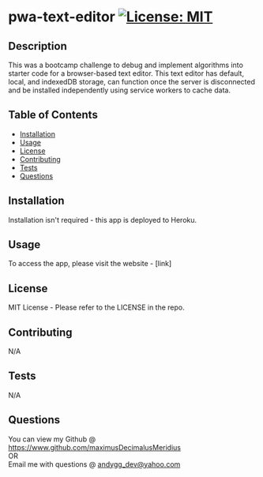 # pwa-text-editor [![License: MIT](https://img.shields.io/badge/License-MIT-yellow.svg)](https://opensource.org/licenses/MIT)

## Description

This was a bootcamp challenge to debug and implement algorithms into starter code for a browser-based text editor.  This text editor has default, local, and indexedDB storage, can function once the server is disconnected and be installed independently using service workers to cache data.

## Table of Contents

- [Installation](#installation)
- [Usage](#usage)
- [License](#license)
- [Contributing](#contributing)
- [Tests](#tests)
- [Questions](#questions)

## Installation

Installation isn't required - this app is deployed to Heroku.

## Usage

To access the app, please visit the website - [link]

## License

MIT License - Please refer to the LICENSE in the repo.

## Contributing

N/A

## Tests

N/A

## Questions

You can view my Github @ https://www.github.com/maximusDecimalusMeridius  
OR  
Email me with questions @ [andygg_dev@yahoo.com](mailto:andygg_dev@yahoo.com?subject=Question%20About%20pwa-text-editor%20App)
    